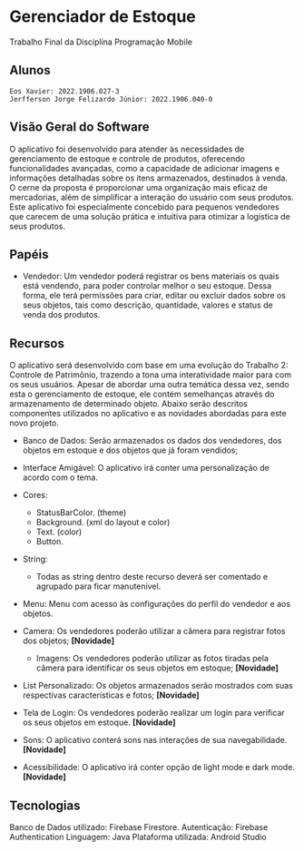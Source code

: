 # Gerenciador de Estoque 
Trabalho Final da Disciplina Programação Mobile

## Alunos  
    Eos Xavier: 2022.1906.027-3
    Jerfferson Jorge Felizardo Júnior: 2022.1906.040-0
    
## Visão Geral do Software

O aplicativo foi desenvolvido para atender às necessidades de gerenciamento de estoque e controle de produtos, oferecendo funcionalidades avançadas, como a capacidade de adicionar imagens e informações detalhadas sobre os itens armazenados, destinados à venda. O cerne da proposta é proporcionar uma organização mais eficaz de mercadorias, além de simplificar a interação do usuário com seus produtos. Este aplicativo foi especialmente concebido para pequenos vendedores que carecem de uma solução prática e intuitiva para otimizar a logística de seus produtos.

## Papéis

- Vendedor: Um vendedor poderá registrar os bens materiais os quais está vendendo, para poder controlar melhor o seu estoque. Dessa forma, ele terá permissões para criar, editar ou excluir dados sobre os seus objetos, tais como descrição, quantidade, valores e status de venda dos produtos. 

## Recursos

O aplicativo será desenvolvido com base em uma evolução do Trabalho 2: Controle de Patrimônio, trazendo a tona uma interatividade maior para com os seus usuários. Apesar de abordar uma outra temática dessa vez, sendo esta o gerenciamento de estoque, ele contém semelhanças através do armazenamento de determinado objeto. Abaixo serão descritos componentes utilizados no aplicativo e as novidades abordadas para este novo projeto.

- Banco de Dados: Serão armazenados os dados dos vendedores, dos objetos em estoque e dos objetos que já foram vendidos;

- Interface Amigável: O aplicativo irá conter uma personalização de acordo com o tema.

- Cores:
    - StatusBarColor. (theme)
    - Background. (xml do layout e color)
    - Text. (color)
    - Button.
      
- String:
    - Todas as string dentro deste recurso deverá ser comentado e agrupado para ficar manutenível.
 
- Menu: Menu com acesso às configurações do perfil do vendedor e aos objetos.
  
- Camera: Os vendedores poderão utilizar a câmera para registrar fotos dos objetos;  **[Novidade]**
  - Imagens: Os vendedores poderão utilizar as fotos tiradas pela câmera para identificar os seus objetos em estoque; **[Novidade]**
    
- List Personalizado: Os objetos armazenados serão mostrados com suas respectivas características e fotos; **[Novidade]**

- Tela de Login: Os vendedores poderão realizar um login para verificar os seus objetos em estoque. **[Novidade]**

- Sons: O aplicativo conterá sons nas interações de sua navegabilidade. **[Novidade]**

- Acessibilidade: O aplicativo irá conter opção de light mode e dark mode. **[Novidade]**

## Tecnologias

Banco de Dados utilizado: Firebase Firestore.
Autenticação: Firebase Authentication
Linguagem: Java
Plataforma utilizada: Android Studio

